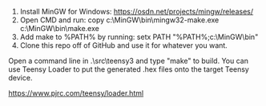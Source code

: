 1. Install MinGW for Windows: https://osdn.net/projects/mingw/releases/
2. Open CMD and run: copy c:\MinGW\bin\mingw32-make.exe c:\MinGW\bin\make.exe
3. Add make to %PATH% by running: setx PATH "%PATH%;c:\MinGW\bin"
4. Clone this repo off of GitHub and use it for whatever you want.

Open a command line in .\src\teensy3 and type "make" to build. You can use Teensy Loader to put the generated .hex files onto the target Teensy device.

https://www.pjrc.com/teensy/loader.html
